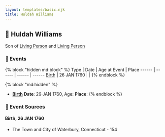 ```yaml
---
layout: templates/basic.njk
title: Huldah Williams
---
```

## 🔵 Huldah Williams

Son of [Living Person](/people/5/55971024) and [Living Person](/people/6/62871690)

### 📆 Events

{% block "hidden md:block" %}
Type | Date | Age at Event | Place
------ | ------ | ------ | ------
[Birth](#event-event-2) | 26 JAN 1760 |  |
{% endblock %}

{% block "md:hidden" %}
- **[Birth](#event-event-2)**
**Date**: 26 JAN 1760, Age:
**Place**:
{% endblock %}

### 📰 Event Sources

#### <a id="event-event-2"></a> Birth, 26 JAN 1760
* The Town and City of Waterbury, Connecticut  - 154